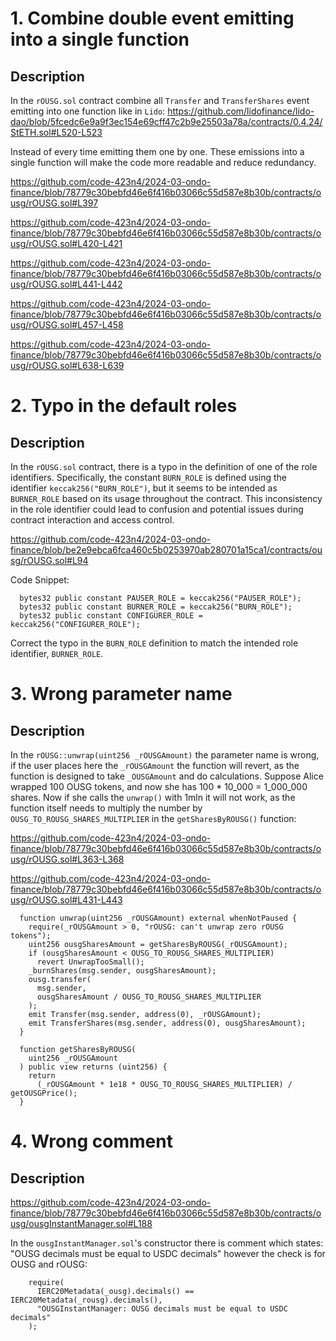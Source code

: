 # 1. Combine double event emitting into a single function

## Description

In the `rOUSG.sol` contract combine all `Transfer` and `TransferShares` event emitting into one function like in `Lido`:
https://github.com/lidofinance/lido-dao/blob/5fcedc6e9a9f3ec154e69cff47c2b9e25503a78a/contracts/0.4.24/StETH.sol#L520-L523

Instead of every time emitting them one by one. These emissions into a single function will make the code more readable and reduce redundancy.

https://github.com/code-423n4/2024-03-ondo-finance/blob/78779c30bebfd46e6f416b03066c55d587e8b30b/contracts/ousg/rOUSG.sol#L397

https://github.com/code-423n4/2024-03-ondo-finance/blob/78779c30bebfd46e6f416b03066c55d587e8b30b/contracts/ousg/rOUSG.sol#L420-L421

https://github.com/code-423n4/2024-03-ondo-finance/blob/78779c30bebfd46e6f416b03066c55d587e8b30b/contracts/ousg/rOUSG.sol#L441-L442

https://github.com/code-423n4/2024-03-ondo-finance/blob/78779c30bebfd46e6f416b03066c55d587e8b30b/contracts/ousg/rOUSG.sol#L457-L458

https://github.com/code-423n4/2024-03-ondo-finance/blob/78779c30bebfd46e6f416b03066c55d587e8b30b/contracts/ousg/rOUSG.sol#L638-L639

# 2. Typo in the default roles

## Description

In the `rOUSG.sol` contract, there is a typo in the definition of one of the role identifiers. Specifically, the constant `BURN_ROLE` is defined using the identifier `keccak256("BURN_ROLE")`, but it seems to be intended as `BURNER_ROLE` based on its usage throughout the contract. This inconsistency in the role identifier could lead to confusion and potential issues during contract interaction and access control.

https://github.com/code-423n4/2024-03-ondo-finance/blob/be2e9ebca6fca460c5b0253970ab280701a15ca1/contracts/ousg/rOUSG.sol#L94

Code Snippet:
```solidity
  bytes32 public constant PAUSER_ROLE = keccak256("PAUSER_ROLE");
  bytes32 public constant BURNER_ROLE = keccak256("BURN_ROLE");
  bytes32 public constant CONFIGURER_ROLE = keccak256("CONFIGURER_ROLE");
```

Correct the typo in the `BURN_ROLE` definition to match the intended role identifier, `BURNER_ROLE`.

# 3. Wrong parameter name

## Description

In the `rOUSG::unwrap(uint256 _rOUSGAmount)` the parameter name is wrong, if the user places here the `_rOUSGAmount` the function will revert, as the function is designed to take `_OUSGAmount` and do calculations. Suppose Alice wrapped 100 OUSG tokens, and now she has 100 * 10_000 = 1_000_000 shares. Now if she calls the `unwrap()` with 1mln it will not work, as the function itself needs to multiply the number by `OUSG_TO_ROUSG_SHARES_MULTIPLIER` in the `getSharesByROUSG()` function:

https://github.com/code-423n4/2024-03-ondo-finance/blob/78779c30bebfd46e6f416b03066c55d587e8b30b/contracts/ousg/rOUSG.sol#L363-L368

https://github.com/code-423n4/2024-03-ondo-finance/blob/78779c30bebfd46e6f416b03066c55d587e8b30b/contracts/ousg/rOUSG.sol#L431-L443

```solidity
  function unwrap(uint256 _rOUSGAmount) external whenNotPaused {
    require(_rOUSGAmount > 0, "rOUSG: can't unwrap zero rOUSG tokens");
    uint256 ousgSharesAmount = getSharesByROUSG(_rOUSGAmount);
    if (ousgSharesAmount < OUSG_TO_ROUSG_SHARES_MULTIPLIER)
      revert UnwrapTooSmall();
    _burnShares(msg.sender, ousgSharesAmount);
    ousg.transfer(
      msg.sender,
      ousgSharesAmount / OUSG_TO_ROUSG_SHARES_MULTIPLIER
    );
    emit Transfer(msg.sender, address(0), _rOUSGAmount);
    emit TransferShares(msg.sender, address(0), ousgSharesAmount);
  }

  function getSharesByROUSG(
    uint256 _rOUSGAmount
  ) public view returns (uint256) {
    return
      (_rOUSGAmount * 1e18 * OUSG_TO_ROUSG_SHARES_MULTIPLIER) / getOUSGPrice();
  }
```

# 4. Wrong comment

## Description

https://github.com/code-423n4/2024-03-ondo-finance/blob/78779c30bebfd46e6f416b03066c55d587e8b30b/contracts/ousg/ousgInstantManager.sol#L188

In the `ousgInstantManager.sol`'s constructor there is comment which states:
"OUSG decimals must be equal to USDC decimals" however the check is for OUSG and rOUSG:

```solidity
    require(
      IERC20Metadata(_ousg).decimals() == IERC20Metadata(_rousg).decimals(),
      "OUSGInstantManager: OUSG decimals must be equal to USDC decimals"
    );
```

